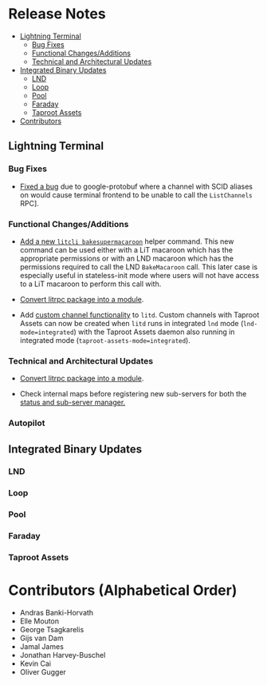 # Release Notes

- [Lightning Terminal](#lightning-terminal)
  - [Bug Fixes](#bug-fixes)
  - [Functional Changes/Additions](#functional-changesadditions)
  - [Technical and Architectural Updates](#technical-and-architectural-updates)
- [Integrated Binary Updates](#integrated-binary-updates)
  - [LND](#lnd)
  - [Loop](#loop)
  - [Pool](#pool)
  - [Faraday](#faraday)
  - [Taproot Assets](#taproot-assets)
- [Contributors](#contributors-alphabetical-order)

## Lightning Terminal

### Bug Fixes

* [Fixed a bug](https://github.com/lightninglabs/lightning-terminal/pull/850) 
  due to google-protobuf where a channel with SCID aliases on would cause 
  terminal frontend to be unable to call the `ListChannels` RPC].

### Functional Changes/Additions

* [Add a new `litcli bakesupermacaroon`](https://github.com/lightninglabs/lightning-terminal/pull/858) 
  helper command. This new command can be used either with a LiT macaroon which 
  has the appropriate permissions or with an LND macaroon which has the 
  permissions required to call the LND `BakeMacaroon` call. This later case is 
  especially useful in stateless-init mode where users will not have access to 
  a LiT macaroon to perform this call with. 

* [Convert litrpc package into a module](https://github.com/lightninglabs/lightning-terminal/pull/823).

* Add [custom channel
  functionality](https://github.com/lightninglabs/lightning-terminal/pull/848)
  to `litd`. Custom channels with Taproot Assets can now be created when `litd`
  runs in integrated `lnd` mode (`lnd-mode=integrated`) with the Taproot Assets
  daemon also running in integrated mode (`taproot-assets-mode=integrated`).

### Technical and Architectural Updates

* [Convert litrpc package into a module](https://github.com/lightninglabs/lightning-terminal/pull/823).

* Check internal maps before registering new sub-servers for both the 
  [status and sub-server manager.](https://github.com/lightninglabs/lightning-terminal/pull/877)
 
### Autopilot

## Integrated Binary Updates

### LND

### Loop

### Pool

### Faraday

### Taproot Assets

# Contributors (Alphabetical Order)

* Andras Banki-Horvath
* Elle Mouton
* George Tsagkarelis
* Gijs van Dam
* Jamal James
* Jonathan Harvey-Buschel
* Kevin Cai
* Oliver Gugger
